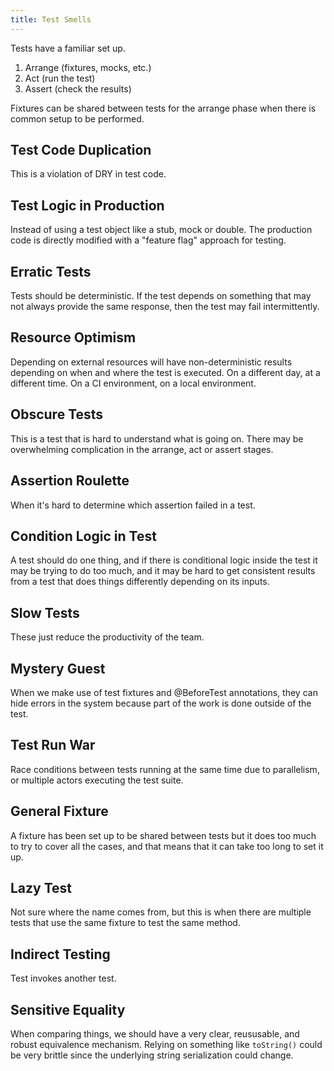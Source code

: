 ```yaml
---
title: Test Smells
---
```


Tests have a familiar set up.

1. Arrange (fixtures, mocks, etc.)
2. Act (run the test)
3. Assert (check the results)

Fixtures can be shared between tests for the arrange phase when there is common
setup to be performed.

## Test Code Duplication

This is a violation of DRY in test code.

## Test Logic in Production

Instead of using a test object like a stub, mock or double. The production code
is directly modified with a "feature flag" approach for testing.

## Erratic Tests

Tests should be deterministic. If the test depends on something that may not
always provide the same response, then the test may fail intermittently.

## Resource Optimism

Depending on external resources will have non-deterministic results depending on
when and where the test is executed. On a different day, at a different time. 
On a CI environment, on a local environment. 

## Obscure Tests

This is a test that is hard to understand what is going on. There may be
overwhelming complication in the arrange, act or assert stages. 

## Assertion Roulette

When it's hard to determine which assertion failed in a test. 

## Condition Logic in Test

A test should do one thing, and if there is conditional logic inside the test it
may be trying to do too much, and it may be hard to get consistent results from
a test that does things differently depending on its inputs.

## Slow Tests

These just reduce the productivity of the team.

## Mystery Guest

When we make use of test fixtures and @BeforeTest annotations, they can hide 
errors in the system because part of the work is done outside of the test.

## Test Run War

Race conditions between tests running at the same time due to parallelism, or
multiple actors executing the test suite.

## General Fixture

A fixture has been set up to be shared between tests but it does too much to try
to cover all the cases, and that means that it can take too long to set it up.

## Lazy Test

Not sure where the name comes from, but this is when there are multiple tests
that use the same fixture to test the same method.

## Indirect Testing

Test invokes another test.

## Sensitive Equality

When comparing things, we should have a very clear, reususable, and robust 
equivalence mechanism. Relying on something like `toString()` could be very
brittle since the underlying string serialization could change.